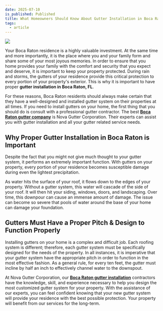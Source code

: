 ```yaml
---
date: 2025-07-10
is_published: Published
title: What Homeowners Should Know About Gutter Installation in Boca Raton
tags:
  - article
---
```

![](/media/tips-gutter-installation-boca-raton-fl.jpg)

Your Boca Raton residence is a highly valuable investment. At the same time and more importantly, it is the place where you and your family form and share some of your most joyous memories. In order to ensure that you home provides your family with the comfort and security that you expect and deserve, it is important to keep your property protected. During rain and storms, the gutters of your residence provide this critical protection to every portion of your property's exterior. This is why it is important to have proper **gutter installation in Boca Raton, FL**.

For these reasons, Boca Raton residents should always make certain that they have a well-designed and installed gutter system on their properties at all times. If you need to install gutters on your home, the first thing that you should do is consult with a professional gutter contractor. The best [**Boca Raton gutter company**](https://www.novagutter.com/) is Nova Gutter Corporation. Their experts can assist you with gutter installation and all your gutter related service needs.

## Why Proper Gutter Installation in Boca Raton is Important

Despite the fact that you might not give much thought to your gutter system, it performs an extremely important function. With gutters on your property, every portion of your residence becomes susceptible damage during even the lightest precipitation.

As water hits the surface of your roof, it flows down to the edges of your property. Without a gutter system, this water will cascade of the side of your roof. It will then hit your siding, windows, doors, and landscaping. Over time, this downpour can cause an immense amount of damage. The issue can become so severe that pools of water around the base of your home can damage your foundation.

## Gutters Must Have a Proper Pitch & Design to Function Properly

Installing gutters on your home is a complex and difficult job. Each roofing system is different; therefore, each gutter system must be specifically designed for the needs of the property. In all instances, it is imperative that your gutter system have the appropriate pitch in order to function in the most effective fashion. As a general rule, for every ten feet, the gutter must incline by half an inch to effectively channel water to the downspout.

At Nova Gutter Corporation, our [**Boca Raton gutter installation**](https://novagutter.com/#gutter-installation) contractors have the knowledge, skill, and experience necessary to help you design the most customized gutter system for your property. With the assistance of our experts, you can feel confident knowing that your new gutter system will provide your residence with the best possible protection. Your property will benefit from our services for the long-term.